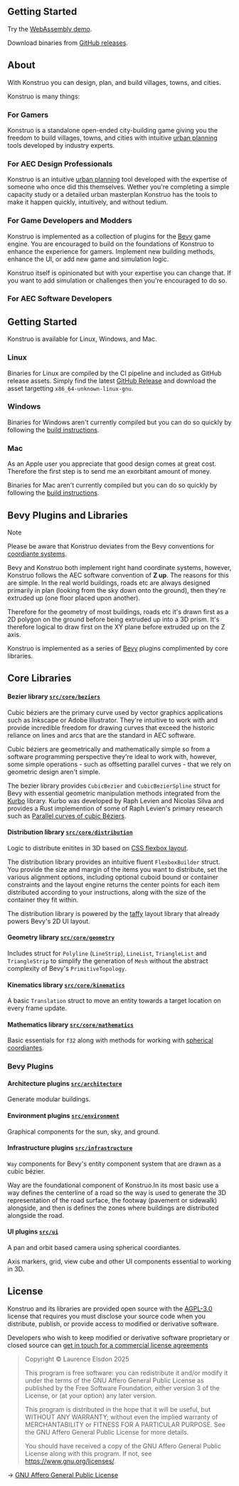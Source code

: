 ## Getting Started

Try the [WebAssembly demo](http://konstruo.studiole.uk/latest).

Download binaries from [GitHub releases](https://github.com/StudioLE/Konstruo/releases).

## About

With Konstruo you can design, plan, and build villages, towns, and cities.

Konstruo is many things:

### For Gamers

Konstruo is a standalone open-ended city-building game giving you the freedom to build villages, towns, and cities with intuitive [urban planning](https://en.wikipedia.org/wiki/Urban_planning) tools developed by industry experts.

### For AEC Design Professionals

Konstruo is an intuitive [urban planning](https://en.wikipedia.org/wiki/Urban_planning) tool developed with the expertise of someone who once did this themselves. Wether you're completing a simple capacity study or a detailed urban masterplan Konstruo has the tools to make it happen quickly, intuitively, and without tedium.

### For Game Developers and Modders

Konstruo is implemented as a collection of plugins for the [Bevy](https://bevyengine.org/) game engine. You are encouraged to build on the foundations of Konstruo to enhance the experience for gamers. Implement new building methods, enhance the UI, or add new game and simulation logic.

Konstruo itself is opinionated but with your expertise you can change that. If you want to add simulation or challenges then you're encouraged to do so.

### For AEC Software Developers

## Getting Started

Konstruo is available for Linux, Windows, and Mac.

### Linux

Binaries for Linux are compiled by the CI pipeline and included as GitHub release assets. Simply find the latest [GitHub Release](https://github.com/StudioLE/Konstruo/releases) and download the asset targetting `x86_64-unknown-linux-gnu`.

### Windows

Binaries for Windows aren't currently compiled but you can do so quickly by following the [build instructions](BUILD.md).

### Mac

As an Apple user you appreciate that good design comes at great cost. Therefore the first step is to send me an exorbitant amount of money.

Binaries for Mac aren't currently compiled but you can do so quickly by following the [build instructions](BUILD.md).

## Bevy Plugins and Libraries


> [!NOTE]
> Please be aware that Konstruo deviates from the Bevy conventions for [coordiante systems](https://bevy-cheatbook.github.io/fundamentals/coords.html).
>
> Bevy and Konstruo both implement right hand coordinate systems, however, Konstruo follows the AEC software convention of **Z up**. The reasons for this are simple. In the real world buildings, roads etc are always designed primarily in plan (looking from the sky down onto the ground), then they're extruded up (one floor placed upon another).
>
> Therefore for the geometry of most buildings, roads etc it's drawn first as a 2D polygon on the ground before being extruded up into a 3D prism. It's therefore logical to draw first on the XY plane before extruded up on the Z axis.

Konstruo is implemented as a series of [Bevy](https://bevyengine.org/) plugins complimented by core libraries.

## Core Libraries

#### Bezier library [`src/core/beziers`](tree/main/src/core/beziers)

Cubic béziers are the primary curve used by vector graphics applications such as Inkscape or Adobe Illustrator. They're intuitive to work with and provide incredible freedom for drawing curves that exceed the historic reliance on lines and arcs that are the standard in AEC software.

Cubic béziers are geometrically and mathematically simple so from a software programming perspective they're ideal to work with, however, some simple operations - such as offsetting parallel curves - that we rely on geometric design aren't simple.

The bezier library provides `CubicBezier` and `CubicBezierSpline` struct for Bevy with essential geometric manipulation methods integrated from the [Kurbo](https://github.com/linebender/kurbo) library. Kurbo was developed by Raph Levien and Nicolas Silva and provides a Rust implemention of some of Raph Levien's primary research such as [Parallel curves of cubic Béziers](https://raphlinus.github.io/curves/2022/09/09/parallel-beziers.html).

#### Distribution library [`src/core/distribution`](tree/main/src/core/distribution)

Logic to distribute enitites in 3D based on [CSS flexbox layout](https://css-tricks.com/snippets/css/a-guide-to-flexbox/).

The distribution library provides an intuitive fluent `FlexboxBuilder` struct. You provide the size and margin of the items you want to distribute, set the various alignment options, including optional cuboid bound or container constraints and the layout engine returns the center points for each item distributed according to your instructions, along with the size of the container they fit within.

The distribution library is powered by the [taffy](https://github.com/DioxusLabs/taffy) layout library that already powers Bevy's 2D UI layout.

#### Geometry library [`src/core/geometry`](tree/main/src/core/geometry)

Includes struct for `Polyline` (`LineStrip`), `LineList`, `TriangleList` and `TriangleStrip` to simplify the generation of `Mesh` without the abstract complexity of Bevy's `PrimitiveTopology`.

#### Kinematics library [`src/core/kinematics`](tree/main/src/core/kinematics)

A basic `Translation` struct to move an entity towards a target location on every frame update.

#### Mathematics library [`src/core/mathematics`](tree/main/src/core/mathematics)

Basic essentials for `f32` along with methods for working with [spherical coordiantes](https://mathworld.wolfram.com/SphericalCoordinates.html).

### Bevy Plugins

#### Architecture plugins [`src/architecture`](tree/main/src/architecture)

Generate modular buildings.

#### Environment plugins [`src/environment`](tree/main/src/environment)

Graphical components for the sun, sky, and ground.

#### Infrastructure plugins [`src/infrastructure`](tree/main/src/infrastructure)

`Way` components for Bevy's entity component system that are drawn as a cubic bézier.

Way are the foundational component of Konstruo.In its most basic use a way defines the centerline of a road so the way is used to generate the 3D representation of the road surface, the footway (pavement or sidewalk) alongside, and then is defines the zones where buildings are distributed alongside the road.

#### UI plugins [`src/ui`](tree/main/src/ui)

A pan and orbit based camera using spherical coordiantes.

Axis markers, grid, view cube and other UI components essential to working in 3D.

## License

Konstruo and its libraries are provided open source with the [AGPL-3.0](https://www.gnu.org/licenses/agpl-3.0.en.html) license that requires you must disclose your source code when you distribute, publish, or provide access to modified or derivative software.

Developers who wish to keep modified or derivative software proprietary or closed source can [get in touch for a commercial license agreements](https://studiole.uk/contact/)

> Copyright © Laurence Elsdon 2025
>
> This program is free software: you can redistribute it and/or modify it under the terms of the GNU Affero General Public License as published by the Free Software Foundation, either version 3 of the License, or (at your option) any later version.
>
> This program is distributed in the hope that it will be useful, but WITHOUT ANY WARRANTY; without even the implied warranty of MERCHANTABILITY or FITNESS FOR A PARTICULAR PURPOSE. See the GNU Affero General Public License for more details.
>
> You should have received a copy of the GNU Affero General Public License along with this program. If not, see <https://www.gnu.org/licenses/>.

→ [GNU Affero General Public License](LICENSE.md)
